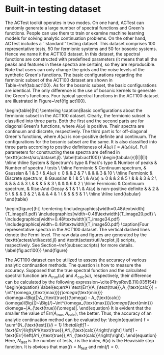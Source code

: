 # Built-in testing dataset

The ACTest toolkit operates in two modes. On one hand, ACTest can randomly generate a large number of spectral functions and Green's functions. People can use them to train or examine machine learning models for solving analytic continuation problems. On the other hand, ACTest includes a ``standard'' testing dataset. This dataset comprises 100 representative tests, 50 for fermionic systems and 50 for bosonic systems. Hence we name it the ACT100 dataset. In this dataset, the spectral functions are constructed with predefined parameters (it means that all the peaks and features in these spectra are certain), so they are reproducible. Note that users can only change the grids and the noise levels of the synthetic Green's functions. The basic configurations regarding the fermionic subset of the ACT100 dataset are shown in Table~\ref{tab:act100}. As for the bosonic subset, the basic configurations are identical. The only difference is the use of bosonic kernels to generate the Green's functions. Four typical spectral functions in the ACT100 dataset are illustrated in Figure~\ref{fig:act100}.

\begin{table}[ht]
\centering
\caption{Basic configurations about the fermionic subset in the ACT100 dataset. Clearly, the fermionic subset is classified into three parts. Both the first and the second parts are for diagonal Green's functions, where $A(\omega)$ is positive. Their spectra are continuum and discrete, respectively. The third part is for off-diagonal Green's functions, where $A(\omega)$ is non-positive definite and continuum. The configurations for the bosonic subset are the same. It is also classified into three parts according to positive definiteness of $\tilde{A}(\omega)$ [$\equiv A(\omega)/\omega$]. Full parameters for constructing these spectra are defined in \texttt{actest/src/dataset.jl}. \label{tab:act100}}
\begin{tabular}{l|l|l|l|l}
\hline
\hline
System    & Spectrum's type       & Peak's type    & Number of peaks & Number of spectra / tests \\
\hline
Fermionic & Continuum spectrum,   & Gaussian       & 1               & 3                 \\
          & $A(\omega) \ge 0$     &                & 2               & 7                 \\
          &                       &                & 3               & 10                \\
\hline
Fermionic & Discrete spectrum,    & Gaussian       & 1               & 5                 \\
          & $A(\omega) \ge 0$     &                & 2               & 5                 \\
          &                       &                & 3               & 2                 \\
          &                       &                & 4               & 3                 \\
          &                       &                & 5               & 3                 \\
          &                       &                & 6               & 2                 \\
\hline
Fermionic & Continuum spectrum,   & Rise-And-Decay & 1               & 1                 \\
          & $A(\omega)$ is non-positive definite &                & 2               & 5                 \\
          &                       &                & 3               & 2                 \\
          &                       &                & 4               & 1                 \\
          &                       &                & 5               & 1                 \\
\hline
\hline
\end{tabular}
\end{table}

\begin{figure}[ht]
\centering
\includegraphics[width=0.48\textwidth]{T_image11.pdf}
\includegraphics[width=0.48\textwidth]{T_image20.pdf} \\
\includegraphics[width=0.48\textwidth]{T_image34.pdf}
\includegraphics[width=0.48\textwidth]{T_image50.pdf}
\caption{Four representative spectra in the ACT100 dataset. The vertical dashed lines denote the Fermi level. The raw data and figures are generated by the \texttt{actest/util/acstd.jl} and \texttt{actest/util/acplot.jl} scripts, respectively. See Section~\ref{subsec:scripts} for more details. \label{fig:act100}}
\end{figure}

The ACT100 dataset can be utilized to assess the accuracy of various analytic continuation methods. The question is how to measure the accuracy. Supposed that the true spectral function and the calculated spectral function are $A_{\text{true}}(\omega)$ and $A_{\text{calc}}(\omega)$, respectively, their difference can be calculated by the following expression~\cite{PhysRevB.110.035154}:
\begin{equation}
\label{eq:errA}
\text{Err}(A_{\text{true}},A_{\text{calc}}) = \int^{\omega_{\text{max}}}_{\omega_{\text{min}}} d\omega~\Big{|}A_{\text{true}}(\omega) - A_{\text{calc}}(\omega)\Big{|}~\Big{/}~\int^{\omega_{\text{max}}}_{\omega_{\text{min}}} d\omega~|A_{\text{true}}(\omega)|.
\end{equation}
It is evident that the smaller the value of Err($A_{\text{true}},A_{\text{calc}}$), the better. Thus, the accuracy of an analytic continuation method can be evaluated by:
\begin{equation}
f = \sum^{N_{\text{test}}}_{i = 1}
\theta\left[1 - \text{Err}\left(A^i_{\text{true}},A^i_{\text{calc}}\right)\right]
\left[1 - \text{Err}\left(A^i_{\text{true}},A^i_{\text{calc}}\right)\right].
\end{equation}
Here, $N_{\text{test}}$ is the number of tests, $i$ is the index, $\theta(x)$ is the Heaviside step function. It is obvious that $\text{max}(f) = N_{\text{test}}$ and $\text{min}(f) = 0$.
